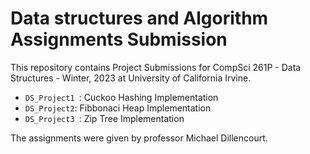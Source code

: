 # Data structures and Algorithm Assignments Submission
This repository contains Project Submissions for CompSci 261P - Data Structures - Winter, 2023 at University of California Irvine.
- `DS_Project1 `: Cuckoo Hashing Implementation
- `DS_Project2`:  Fibbonaci Heap Implementation
- `DS_Project3 `: Zip Tree Implementation

The assignments were given by professor Michael Dillencourt.
